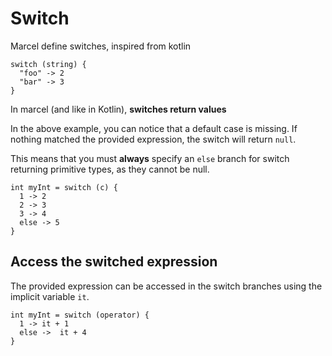 # Switch

Marcel define switches, inspired from kotlin

```marcel
switch (string) {
  "foo" -> 2
  "bar" -> 3
}
```

In marcel (and like in Kotlin), **switches return values**

In the above example, you can notice that a default case is missing.
If nothing matched the provided expression, the switch will return `null`.

This means that you must **always** specify an `else` branch for switch returning primitive types, as they cannot be null.

```marcel
int myInt = switch (c) {
  1 -> 2
  2 -> 3
  3 -> 4
  else -> 5
}
```

## Access the switched expression
The provided expression can be accessed in the switch branches using the implicit variable `it`.

```marcel
int myInt = switch (operator) {
  1 -> it + 1
  else ->  it + 4
}
```